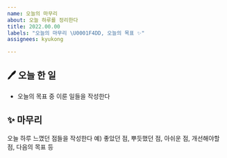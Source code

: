 ```yaml
---
name: 오늘의 마무리
about: 오늘 하루를 정리한다
title: 2022.00.00
labels: "오늘의 마무리 \U0001F4DD, 오늘의 목표 ✨"
assignees: kyukong

---
```


## 🖊 오늘 한 일
- 오늘의 목표 중 이룬 일들을 작성한다

## ✨ 마무리
오늘 하루 느꼈던 점들을 작성한다
예) 좋았던 점, 뿌듯했던 점, 아쉬운 점, 개선해야할 점, 다음의 목표 등
